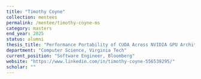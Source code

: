 ```yaml
---
title: "Timothy Coyne"
collection: mentees
permalink: /mentee/timothy-coyne-ms
category: masters
end_year: 2025
status: alumni
thesis_title: "Performance Portability of CUDA Across NVIDIA GPU Architectures"
department: "Computer Science, Virginia Tech"
current_position: "Software Engineer, Bloomberg"
website: "https://www.linkedin.com/in/timothy-coyne-556539295/"
scholar: ""
---
```

